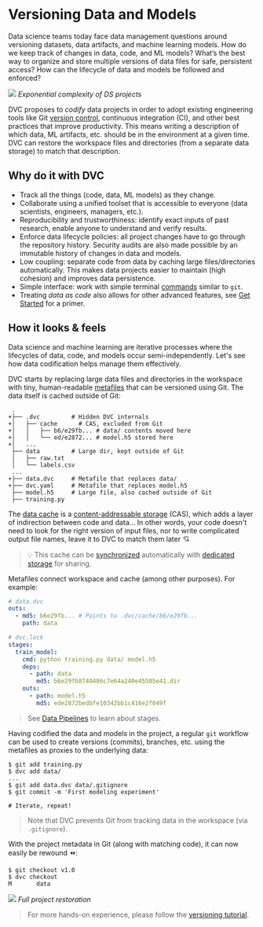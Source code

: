 # Versioning Data and Models

Data science teams today face data management questions around versioning
datasets, data artifacts, and machine learning models. How do we keep track of
changes in data, code, and ML models? What’s the best way to organize and store
multiple versions of data files for safe, persistent access? How can the
lifecycle of data and models be followed and enforced?

![](/img/data_ver_complex.png) _Exponential complexity of DS projects_

DVC proposes to _codify_ data projects in order to adopt existing engineering
tools like Git
[version control](https://git-scm.com/book/en/v2/Getting-Started-About-Version-Control),
continuous integration (CI), and other best practices that improve productivity.
This means writing a description of which data, ML artifacts, etc. should be in
the environment at a given time. DVC can restore the <abbr>workspace</abbr>
files and directories (from a separate data storage) to match that description.

## Why do it with DVC

- Track all the things (code, data, ML models) as they change.
- Collaborate using a unified toolset that is accessible to everyone (data
  scientists, engineers, managers, etc.).
- Reproducibility and trustworthiness: identify exact inputs of past research,
  enable anyone to understand and verify results.
- Enforce data lifecycle policies: all project changes have to go through the
  repository history. Security audits are also made possible by an immutable
  history of changes in data and models.
- Low coupling: separate code from data by caching large files/directories
  automatically. This makes data projects easier to maintain (high cohesion) and
  improves data persistence.
- Simple interface: work with simple terminal [commands](/doc/command-reference)
  similar to `git`.
- Treating _data as code_ also allows for other advanced features, see
  [Get Started](/doc/start) for a primer.

## How it looks & feels

Data science and machine learning are iterative processes where the lifecycles
of data, code, and models occur semi-independently. Let's see how data
codification helps manage them effectively.

DVC starts by replacing large data files and directories in the
<abbr>workspace</abbr> with tiny, human-readable
[metafiles](/doc/user-guide/dvc-files-and-directories) that can be versioned
using Git. The data itself is cached outside of Git:

```git
 .
+├── .dvc         # Hidden DVC internals
+│   ├── cache      # CAS, excluded from Git
+│   │   ├── b6/e29fb... # data/ contents moved here
+│   │   └── ed/e2872... # model.h5 stored here
+│   ...
 ├── data         # Large dir, kept outside of Git
 │   ├── raw.txt
 │   └── labels.csv
 ...
+├── data.dvc     # Metafile that replaces data/
+├── dvc.yaml     # Metafile that replaces model.h5
 ├── model.h5     # Large file, also cached outside of Git
 ├── training.py
```

The [data cache](/doc/command-reference/config#cache) is a
[content-addressable storage](https://www.google.com/url?q=https://en.wikipedia.org/wiki/Content-addressable_storage&sa=D&ust=1603526252385000&usg=AOvVaw3Y4fV6jAM2grfE4k9AP3HX)
(CAS), which adds a layer of indirection between code and data... In other
words, your code doesn't need to look for the right version of input files, nor
to write complicated output file names, leave it to DVC to match them later 💘

> 💡 This cache can be
> [synchronized](/doc/start/data-versioning#storing-and-sharing) automatically
> with [dedicated storage](/doc/use-cases/versioned-storage) for sharing.

Metafiles connect workspace and cache (among other purposes). For example:

```yaml
# data.dvc
outs:
  - md5: b6e29fb... # Points to .dvc/cache/b6/e29fb...
    path: data
```

```yaml
# dvc.lock
stages:
  train_model:
    cmd: python training.py data/ model.h5
    deps:
      - path: data
        md5: b6e29fb8740486c7e64a240e45505e41.dir
    outs:
      - path: model.h5
        md5: ede2872bedbfe10342bb1c416e2f049f
```

> See [Data Pipelines](/doc/start/data-pipelines) to learn about stages.

Having codified the data and models in the project, a regular `git` workflow can
be used to create versions (commits), branches, etc. using the metafiles as
proxies to the underlying data:

```dvc
$ git add training.py
$ dvc add data/
...
$ git add data.dvc data/.gitignore
$ git commit -m 'First modeling experiment'

# Iterate, repeat!
```

> Note that DVC prevents Git from tracking data in the workspace (via
> `.gitignore`).

With the project metadata in Git (along with matching code), it can now easily
be rewound ⏪:

```dvc
$ git checkout v1.0
$ dvc checkout
M       data
```

![](/img/versioning.png) _Full project restoration_

> For more hands-on experience, please follow the
> [versioning tutorial](/doc/use-cases/versioning-data-and-model-files/tutorial).
